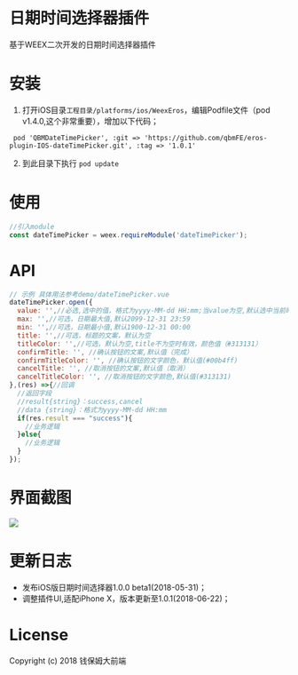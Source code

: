 # 日期时间选择器插件

基于WEEX二次开发的日期时间选择器插件

安装 
====================================

1. 打开iOS目录`工程目录/platforms/ios/WeexEros`，编辑Podfile文件（pod v1.4.0,这个非常重要），增加以下代码；

```
 pod 'QBMDateTimePicker', :git => 'https://github.com/qbmFE/eros-plugin-IOS-dateTimePicker.git', :tag => '1.0.1'
```

2. 到此目录下执行 `pod update`


使用
====================================


```js
//引入module
const dateTimePicker = weex.requireModule('dateTimePicker');
```

API
====================================

```js
// 示例 具体用法参考demo/dateTimePicker.vue
dateTimePicker.open({
  value: '',//必选,选中的值，格式为yyyy-MM-dd HH:mm;当value为空,默认选中当前时间;当value不为空时,选中value的返回值
  max: '',//可选，日期最大值,默认2099-12-31 23:59
  min: '',//可选，日期最小值,默认1900-12-31 00:00
  title: '',//可选，标题的文案，默认为空
  titleColor: '',//可选，默认为空,title不为空时有效，颜色值（#313131）
  confirmTitle: '', //确认按钮的文案,默认值（完成）
  confirmTitleColor: '', //确认按钮的文字颜色，默认值(#00b4ff)
  cancelTitle: '', //取消按钮的文案,默认值（取消）
  cancelTitleColor: '', //取消按钮的文字颜色,默认值(#313131)
},(res) =>{//回调
  //返回字段
  //result{string}：success,cancel
  //data {string}：格式为yyyy-MM-dd HH:mm
  if(res.result === "success"){
    //业务逻辑
  }else{
    //业务逻辑
  }
});

```
界面截图
====================================

![](https://image.qbm360.com/demo/IOS-dateTimePicker.gif)

更新日志
====================================

* 发布iOS版日期时间选择器1.0.0 beta1(2018-05-31)；
* 调整插件UI,适配iPhone X，版本更新至1.0.1(2018-06-22)；

License
====================================
Copyright (c) 2018 钱保姆大前端

